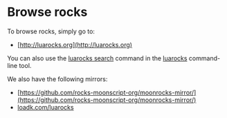 # Browse rocks

To browse rocks, simply go to:

* [http://luarocks.org](http://luarocks.org)

You can also use the [luarocks search](luarocks_search.md) command in the [luarocks](luarocks.md) command-line tool.

We also have the following mirrors:

* [https://github.com/rocks-moonscript-org/moonrocks-mirror/](https://github.com/rocks-moonscript-org/moonrocks-mirror/)
* [loadk.com/luarocks](https://loadk.com/luarocks)

